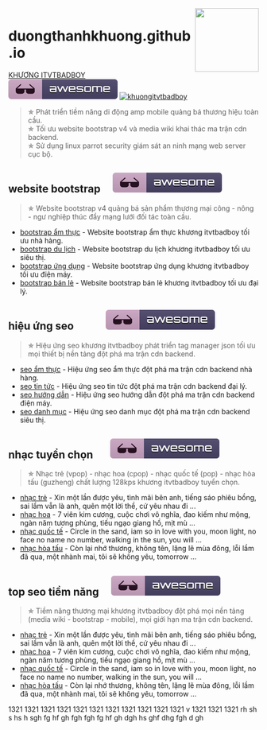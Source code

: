 <img src="anh-thuong-hieu/logoamp.png" align="right" width="128px" height="128px"/>

# duongthanhkhuong.github.io
[KHƯƠNG ITVTBADBOY](https://vi.wikipedia.org/wiki/Thành_viên:Dương_Thành_Khương)&nbsp;&nbsp;&nbsp;&nbsp;&nbsp;&nbsp;&nbsp;&nbsp;&nbsp;&nbsp;&nbsp;&nbsp;&nbsp;&nbsp;&nbsp;&nbsp;[![khuongitvtbadboy](anh-thuong-hieu/awesome.svg)](https://duongthanhkhuong.github.io/) [![khuongitvtbadboy](https://img.shields.io/twitter/follow/badboyvt83.svg?style=social)](https://twitter.com/badboyvt83)
> &#10031; Phát triển tiềm năng di động amp mobile quảng bá thương hiệu toàn cầu.<br>
> &#10031; Tối ưu website bootstrap v4 và media wiki khai thác ma trận cdn backend.<br>
> &#10031; Sử dụng linux parrot security giám sát an ninh mạng web server cục bộ.

 ## website bootstrap&nbsp;&nbsp;&nbsp;&nbsp;&nbsp;[![khuongitvtbadboy](anh-thuong-hieu/awesome.svg)](https://duongthanhkhuong.github.io/product/san-pham-thuong-mai.html)
 > &#10031; Website bootstrap v4 quảng bá sản phẩm thương mại công - nông - ngư nghiệp thúc đẩy mạng lưới đối tác toàn cầu.
- [bootstrap ẩm thực](https://duongthanhkhuong.github.io/product/website-bootstrap-am-thuc-nha-hang.html) - Website bootstrap ẩm thực khương itvtbadboy tối ưu nhà hàng.
- [bootstrap du lịch](https://duongthanhkhuong.github.io/product/website-bootstrap-du-lich-sieu-thi.html) - Website bootstrap du lịch khương itvtbadboy tối ưu siêu thị.
- [bootstrap ứng dụng](https://duongthanhkhuong.github.io/product/website-bootstrap-ung-dung-dien-may.html) - Website bootstrap ứng dụng khương itvtbadboy tối ưu điện máy.
- [bootstrap bán lẻ](https://duongthanhkhuong.github.io/product/website-bootstrap-ban-le-dai-ly.html) - Website bootstrap bán lẻ khương itvtbadboy tối ưu đại lý.

 ## hiệu ứng seo&nbsp;&nbsp;&nbsp;&nbsp;&nbsp;&nbsp;&nbsp;&nbsp;&nbsp;&nbsp;&nbsp;&nbsp;&nbsp;[![khuongitvtbadboy](anh-thuong-hieu/awesome.svg)](https://duongthanhkhuong.github.io/seo/hieu-ung-seo.html)
 > &#10031; Hiệu ứng seo khương itvtbadboy phát triển tag manager json tối ưu mọi thiết bị nền tảng đột phá ma trận cdn backend.
- [seo ẩm thực](https://duongthanhkhuong.github.io/seo/cau-truc-du-lieu-am-thuc.html) - Hiệu ứng seo ẩm thực đột phá ma trận cdn backend nhà hàng.
- [seo tin tức](https://duongthanhkhuong.github.io/seo/cau-truc-du-lieu-tin-tuc.html) - Hiệu ứng seo tin tức đột phá ma trận cdn backend đại lý.
- [seo hướng dẫn](https://duongthanhkhuong.github.io/seo/cau-truc-du-lieu-huong-dan.html) - Hiệu ứng seo hướng dẫn đột phá ma trận cdn backend điện máy.
- [seo danh mục](https://duongthanhkhuong.github.io/seo/cau-truc-du-lieu-danh-muc.html) - Hiệu ứng seo danh mục đột phá ma trận cdn backend siêu thị.

 ## nhạc tuyển chọn&nbsp;&nbsp;&nbsp;&nbsp;&nbsp;&nbsp;&nbsp;![khuongitvtbadboy](anh-thuong-hieu/awesome.svg)
 > &#10031; Nhạc trẻ (vpop) - nhạc hoa (cpop) - nhạc quốc tế (pop) - nhạc hòa tấu (guzheng) chất lượng 128kps khương itvtbadboy tuyển chọn.
- [nhạc trẻ](https://thuongmaitructuyenbrvt.github.io/nhac-tuyen-chon/top-vpop-nhac-tre.html) - Xin một lần được yêu, tình mãi bên anh, tiếng sáo phiêu bồng, sai lầm vẫn là anh, quên một lời thề, cứ yêu nhau đi ...
- [nhạc hoa](https://thuongmaitructuyenbrvt.github.io/nhac-tuyen-chon/top-cpop-nhac-hoa.html) - 7 viên kim cương, cuộc chơi vô nghĩa, đao kiếm như mộng, ngàn năm tương phùng, tiếu ngạo giang hồ, mịt mù ...
- [nhạc quốc tế](https://thuongmaitructuyenbrvt.github.io/nhac-tuyen-chon/top-pop-nhac-quoc-te.html) - Circle in the sand, iam so in love with you, moon light, no face no name no number, walking in the sun, you will ...
- [nhạc hòa tấu](https://thuongmaitructuyenbrvt.github.io/nhac-tuyen-chon/top-guzheng-nhac-hoa-tau.html) - Còn lại nhớ thương, không tên, lặng lẽ mùa đông, lỗi lầm đã qua, một nhành mai, tôi sẽ không yêu, tomorrow ...

## top seo tiềm năng&nbsp;&nbsp;&nbsp;&nbsp;&nbsp;[![khuongitvtbadboy](anh-thuong-hieu/awesome.svg)](https://duongthanhkhuong.github.io/amp/tiem-nang-thuong-mai.amp.html)
 > &#10031; Tiềm năng thương mại khương itvtbadboy đột phá mọi nền tảng (media wiki - bootstrap - mobile), mọi giới hạn ma trận cdn backend.
- [nhạc trẻ](https://thuongmaitructuyenbrvt.github.io/nhac-tuyen-chon/top-vpop-nhac-tre.html) - Xin một lần được yêu, tình mãi bên anh, tiếng sáo phiêu bồng, sai lầm vẫn là anh, quên một lời thề, cứ yêu nhau đi ...
- [nhạc hoa](https://thuongmaitructuyenbrvt.github.io/nhac-tuyen-chon/top-cpop-nhac-hoa.html) - 7 viên kim cương, cuộc chơi vô nghĩa, đao kiếm như mộng, ngàn năm tương phùng, tiếu ngạo giang hồ, mịt mù ...
- [nhạc quốc tế](https://thuongmaitructuyenbrvt.github.io/nhac-tuyen-chon/top-pop-nhac-quoc-te.html) - Circle in the sand, iam so in love with you, moon light, no face no name no number, walking in the sun, you will ...
- [nhạc hòa tấu](https://thuongmaitructuyenbrvt.github.io/nhac-tuyen-chon/top-guzheng-nhac-hoa-tau.html) - Còn lại nhớ thương, không tên, lặng lẽ mùa đông, lỗi lầm đã qua, một nhành mai, tôi sẽ không yêu, tomorrow ...

1321
1321
1321
1321
1321
1321
1321
1321
1321
1321
1321
v
1321
1321
1321
rh
sh
s
hs
h
sgh
fg
hf
gh
fgh
fgh
fg
hf
gh
dgh
hs
ghf
dhg
fgh
d
gh
